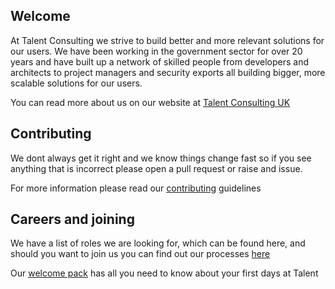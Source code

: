 ## Welcome

At Talent Consulting we strive to build better and more relevant solutions for our users. We have been working 
in the government sector for over 20 years and have built up a network of skilled people from developers and architects to 
project managers and security exports all building bigger, more scalable solutions for our users.

You can read more about us on our website at [Talent Consulting UK](http://www.talentconsulting.uk)

## Contributing

We dont always get it right and we know things change fast so if you see anything that is incorrect
 please open a pull request or raise and issue.

For more information please read our [contributing](./handbook/guides/contrubuting.md) guidelines 

## Careers and joining

We have a list of roles we are looking for, which can be found here, and should you want to join us 
you can find out our processes [here](./handbook/guides/joining.md)

Our [welcome pack](./handbook/guides/welcome.md) has all you need to know about your first days at Talent

[comment]: <> (## Our policies)

[comment]: <> (We strongly believe that treating you, our clients and employees with respect and equal opportunities is the cornerstone)

[comment]: <> (of a successful company.)

[comment]: <> (We have strong ethics on this area of our busines. You can read more [here]&#40;./handbook/guides/policies.md&#41;)
